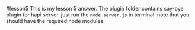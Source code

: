#lesson5
This is my lesson 5 answer.
The plugin folder contains say-bye plugin for hapi server.
just run the `node server.js` in terminal.
note that you should have the required node modules.
